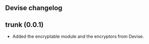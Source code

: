 ## Devise changelog

## trunk (0.0.1)
  * Added the encryptable module and the encryptors from Devise. 